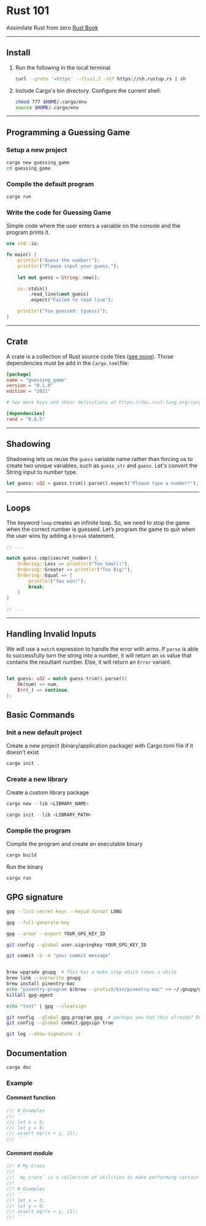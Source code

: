 # Rust 101

Assimilate Rust from zero [Rust Book](https://doc.rust-lang.org/book/)

---

## Install

1. Run the following in the local terminal

    ```bash
    curl --proto '=https' --tlsv1.2 -sSf https://sh.rustup.rs | sh
    ```

2. Include Cargo's bin directory. Configure the current shell:

    ```bash
    chmod 777 $HOME/.cargo/env
    source $HOME/.cargo/env
    ```

---

## Programming a Guessing Game

### Setup a new project

```bash
cargo new guessing_game
cd guessing_game
```

### Compile the default program

```bash
cargo run
```

### Write the code for Guessing Game

Simple code where the user enters a variable on the console and the program prints it.

```rust
use std::io;

fn main() {
    println!("Guess the number!");
    println!("Please input your guess.");
    
    let mut guess = String::new();

    io::stdin()
        .read_line(&mut guess)
        .expect("Failed to read line");

    println!("You guessed: {guess}");
}
```

---

## Crate

A crate is a collection of Rust source code files ([see more](https://crates.io/crates/rand)). Those dependencies must be add in the `Cargo.toml`file:

```toml
[package]
name = "guessing_game"
version = "0.1.0"
edition = "2021"

# See more keys and their definitions at https://doc.rust-lang.org/cargo/reference/manifest.html

[dependencies]
rand = "0.8.5"
```

---

## Shadowing

Shadowing lets us reuse the `guess` variable name rather than forcing us to create two unique variables, such as `guess_str` and `guess`. Let's convert the String input to number type.

```rust
let guess: u32 = guess.trim().parse().expect("Please type a number!");
```

---

## Loops

The keyword `loop` creates an infinite loop. So, we need to stop the game when the correct number is guessed. Let’s program the game to quit when the user wins by adding a `break` statement.

```rust
// ...

match guess.cmp(&secret_number) {
    Ordering::Less => println!("Too Small!"),
    Ordering::Greater => println!("Too Big!"),
    Ordering::Equal => {
        println!("You win!");
        break;
    }
}

// ...
```

---

## Handling Invalid Inputs

We will use a `match` expression to handle the error with arms. If `parse` is able to successfully turn the string into a number, it will return an `ok` value that contains the resultant number. Else, it will return an `Error` variant.

```rust

let guess: u32 = match guess.trim().parse(){
    Ok(num) => num,
    Err(_) => continue,
};

```

## Basic Commands

### Init a new default project

Create a new project (binary/application package) with Cargo.toml file if it doesn't exist

```rust
cargo init .
```

### Create a new library

Create a custom library package

```rust
cargo new --lib <LIBRARY_NAME>
```

```rust
cargo init --lib <LIBRARY_PATH>
```

### Compile the program

Compile the program and create an executable binary

```rust
cargo build
```

Run the binary

```rust
cargo run
```

## GPG signature

```bash
gpg --list-secret-keys --keyid-format LONG

gpg --full-generate-key

gpg --armor --export YOUR_GPG_KEY_ID

git config --global user.signingkey YOUR_GPG_KEY_ID

git commit -S -m "your commit message"


brew upgrade gnupg  # This has a make step which takes a while
brew link --overwrite gnupg
brew install pinentry-mac
echo "pinentry-program $(brew --prefix)/bin/pinentry-mac" >> ~/.gnupg/gpg-agent.conf
killall gpg-agent

echo "test" | gpg --clearsign

git config --global gpg.program gpg  # perhaps you had this already? On linux maybe gpg2
git config --global commit.gpgsign true

git log --show-signature -1
```

## Documentation

```bash
cargo doc
```

### Example

#### Comment function

```rust
/// # Examples
/// ```
/// let x = 5;
/// let y = 6;
/// assert_eq!(x + y, 11);
/// ```
```

#### Comment module

```rust
//! # My Crate
//!
//! `my_crate` is a collection of utilities to make performing certain calculations more convenient.
//! 
//! # Examples
//! ```
//! let x = 5;
//! let y = 6;
//! assert_eq!(x + y, 11);
//! ```
```
